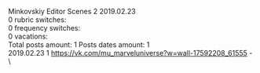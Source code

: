Minkovskiy	Editor Scenes 2 2019.02.23\
0 rubric switches:\
0 frequency switches:\
0 vacations:\
Total posts amount: 1	Posts dates amount: 1\
2019.02.23 1 https://vk.com/mu_marveluniverse?w=wall-17592208_61555 - \
